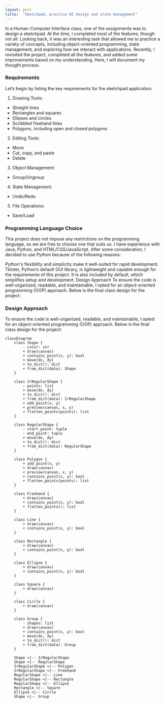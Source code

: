 ```yaml
---
layout: post
title:  "Sketchpad, practice UI design and state management"
---
```


In a Human-Computer Interface class, one of the assignments was to design a sketchpad. At the time, I completed most of the features, though not all. Looking back, it was an interesting task that allowed me to practice a variety of concepts, including object-oriented programming, state management, and exploring how we interact with applications. Recently, I revisited the project, completed all the features, and added some improvements based on my understanding. Here, I will document my thought process.

### Requirements

Let’s begin by listing the key requirements for the sketchpad application:

1. Drawing Tools:

- Straight lines
- Rectangles and squares
- Ellipses and circles
- Scribbled freehand lines
- Polygons, including open and closed polygons
2. Editing Tools:
- Move
- Cut, copy, and paste
- Delete
3. Object Management:
- Group/Ungroup
4. State Management:
- Undo/Redo
5. File Operations:
- Save/Load

### Programming Language Choice

This project does not impose any restrictions on the programming language, so we are free to choose one that suits us. I have experience with Java, Python, and HTML/CSS/JavaScript. After some consideration, I decided to use Python because of the following reasons:

Python's flexibility and simplicity make it well-suited for rapid development.
Tkinter, Python’s default GUI library, is lightweight and capable enough for the requirements of this project. It is also included by default, which simplifies setup and development.
Design Approach
To ensure the code is well-organized, readable, and maintainable, I opted for an object-oriented programming (OOP) approach. Below is the final class design for the project:

### Design Approach

To ensure the code is well-organized, readable, and maintainable, I opted for an object-oriented programming (OOP) approach. Below is the final class design for the project:


```mermaid
classDiagram
    class Shape {
        - color: str
        + draw(canvas)
        + contains_point(x, y): bool
        + move(dx, dy)
        + to_dict(): dict
        + from_dict(data): Shape
    }

    class IrRegularShape {
        - points: list
        + move(dx, dy)
        + to_dict(): dict
        + from_dict(data): IrRegularShape
        + add_point(x, y)
        + preview(canvas, x, y)
        + flatten_points(points): list
    }

    class RegularShape {
        - start_point: tuple
        - end_point: tuple
        + move(dx, dy)
        + to_dict(): dict
        + from_dict(data): RegularShape
    }

    class Polygon {
        + add_point(x, y)
        + draw(canvas)
        + preview(canvas, x, y)
        + contains_point(x, y): bool
        + flatten_points(points): list
    }

    class Freehand {
        + draw(canvas)
        + contains_point(x, y): bool
        + flatten_points(): list
    }

    class Line {
        + draw(canvas)
        + contains_point(x, y): bool
    }

    class Rectangle {
        + draw(canvas)
        + contains_point(x, y): bool
    }

    class Ellipse {
        + draw(canvas)
        + contains_point(x, y): bool
    }

    class Square {
        + draw(canvas)
    }

    class Circle {
        + draw(canvas)
    }

    class Group {
        - shapes: list
        + draw(canvas)
        + contains_point(x, y): bool
        + move(dx, dy)
        + to_dict(): dict
        + from_dict(data): Group
    }

    Shape <|-- IrRegularShape
    Shape <|-- RegularShape
    IrRegularShape <|-- Polygon
    IrRegularShape <|-- Freehand
    RegularShape <|-- Line
    RegularShape <|-- Rectangle
    RegularShape <|-- Ellipse
    Rectangle <|-- Square
    Ellipse <|-- Circle
    Shape <|-- Group
```